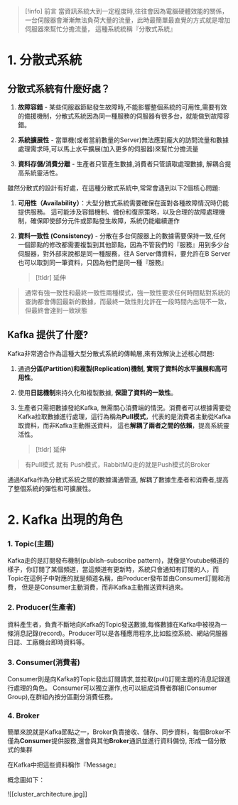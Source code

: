 
> [!info] 前言
>  當資訊系統大到一定程度時,往往會因為電腦硬體效能的關係，一台伺服器會漸漸無法負荷大量的流量，此時最簡單最直覺的方式就是增加伺服器來幫忙分擔流量，
>  這種系統統稱『分散式系統』

# 1. 分散式系統

## 分散式系統有什麼好處？

1. **故障容錯** - 某些伺服器節點發生故障時,不能影響整個系統的可用性,需要有效的備援機制，分散式系統因為同一種服務的伺服器有很多台，就能做到故障容錯。

2. **系統擴展性** - 當單機(或者當前數量的Server)無法應對龐大的訪問流量和數據處理需求時,可以馬上水平擴展(加入更多的伺服器)來幫忙分擔流量

3. **資料存儲/消費分離** - 生產者只管產生數據,消費者只管讀取處理數據, 解耦合提高系統靈活性。

雖然分散式的設計有好處，在這種分散式系統中,常常會遇到以下2個核心問題:

1. **可用性（Availability）**：大型分散式系統需要確保在面對各種故障情況時仍能提供服務。 這可能涉及容錯機制、備份和復原策略，以及合理的故障處理機制，確保即使部分元件或節點發生故障，系統仍能繼續運作

2. **資料一致性 (Consistency)** - 分散在多台伺服器上的數據需要保持一致,任何一個節點的修改都需要複製到其他節點，因為不管我們的『服務』用到多少台伺服器，對外部來說都是同一種服務，往A Server傳資料，要允許在B Server也可以取到同一筆資料，只因為他們是同一種『服務』
   
   > [!tldr] 延伸
>	通常有強一致性和最終一致性兩種模式，強一致性要求任何時間點對系統的查詢都會傳回最新的數據，而最終一致性則允許在一段時間內出現不一致，但最終會達到一致狀態

## Kafka 提供了什麼?

Kafka非常適合作為這種大型分散式系統的傳輸層,來有效解決上述核心問題:

1. 通過**分區(Partition)和複製(Replication)機制, 實現了資料的水平擴展和高可用性**。
   
2. 使用**日誌機制**來持久化和複製數據, **保證了資料的一致性**。
   
4. 生產者只需把數據發給Kafka, 無需關心消費端的情況。消費者可以根據需要從Kafka拉取數據進行處理，這行為稱為**Pull模式**，代表的是消費者主動從Kafka取資料，而非Kafka主動推送資料， 這也**解耦了兩者之間的依賴**，提高系統靈活性。
   
   > [!tldr] 延伸
>	有Pull模式 就有 Push模式，RabbitMQ走的就是Push模式的Broker


 通過Kafka作為分散式系統之間的數據溝通管道, 解耦了數據生產者和消費者,提高了整個系統的彈性和可擴展性。

# 2. Kafka 出現的角色

###     1. Topic(主題)
   Kafka走的是訂閱發布機制(publish–subscribe pattern)，就像是Youtube頻道的樣子，你訂閱了某個頻道，當這頻道有更新時，系統只會通知有訂閱的人，而Topic在這例子中對應的就是頻道名稱，由Producer發布並由Consumer訂閱和消費，
   但是是Consumer主動消費，而非Kafka主動推送資料過來。

###     2. Producer(生產者)
   資料產生者，負責不斷地向Kafka的Topic發送數據,每條數據在Kafka中被視為一條消息記錄(record)。Producer可以是各種應用程序,比如監控系統、網站伺服器日誌、工廠機台即時資料等。

###     3. Consumer(消費者) 
   Consumer則是向Kafka的Topic發出訂閱請求,並拉取(pull)訂閱主題的消息記錄進行處理的角色。  Consumer可以獨立運作,也可以組成消費者群組(Consumer Group),在群組內按分區劃分消費任務。
   
###     4. Broker
簡單來說就是Kafka節點之一，Broker負責接收、儲存、同步資料，每個Broker不僅為**Consumer**提供服務,還會與其他**Broker**通訊並進行資料備份,  形成一個分散式的集群

在Kafka中把這些資料稱作『Message』

概念圖如下：

![[cluster_architecture.jpg]]